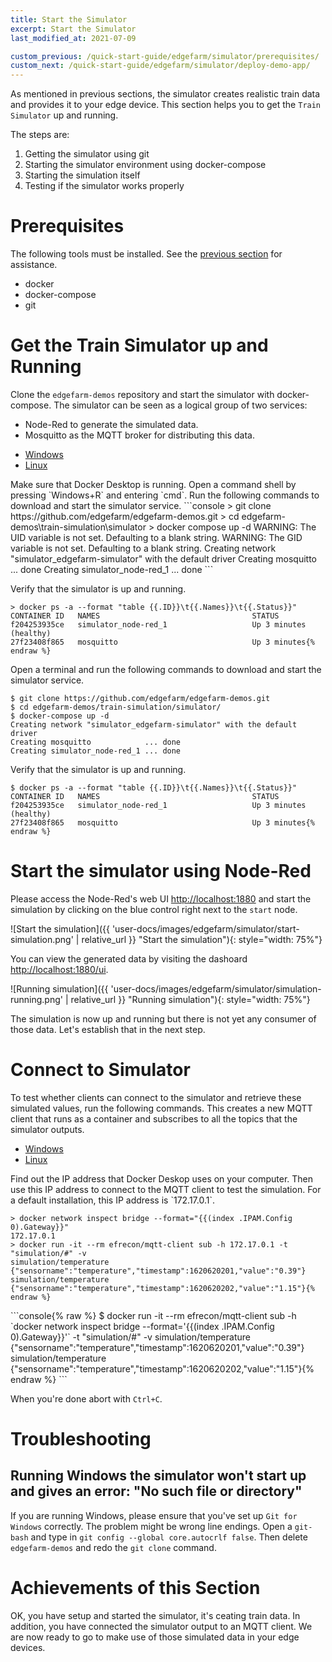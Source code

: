 ```yaml
---
title: Start the Simulator
excerpt: Start the Simulator
last_modified_at: 2021-07-09

custom_previous: /quick-start-guide/edgefarm/simulator/prerequisites/
custom_next: /quick-start-guide/edgefarm/simulator/deploy-demo-app/
---
```


As mentioned in previous sections, the simulator creates realistic train data and provides it to your edge device. This section helps you to get the `Train Simulator` up and running.


The steps are:
1. Getting the simulator using git
2. Starting the simulator environment using docker-compose
3. Starting the simulation itself
4. Testing if the simulator works properly

# Prerequisites

The following tools must be installed. See the [previous section](/quick-start-guide/edgefarm/simulator/prerequisites/) for assistance.

* docker
* docker-compose
* git


# Get the Train Simulator up and Running

Clone the `edgefarm-demos` repository and start the simulator with docker-compose. The simulator can be seen as a logical group of two services:
* Node-Red to generate the simulated data.
* Mosquitto as the MQTT broker for distributing this data.

<ul class="nav nav-tabs">
  <li class="nav-item"><a class="nav-link active" data-toggle="tab" href="#WindowsId1" role="tab" >Windows</a></li>
  <li class="nav-item"><a class="nav-link" data-toggle="tab" href="#LinuxId1" role="tab">Linux</a></li>
</ul>
<div class="tab-content">
<div class="tab-pane fade in active" id="WindowsId1" role="tabpanel" markdown="1">
Make sure that Docker Desktop is running.
Open a command shell by pressing `Windows+R` and entering `cmd`.
Run the following commands to download and start the simulator service.
```console
> git clone https://github.com/edgefarm/edgefarm-demos.git
> cd edgefarm-demos\train-simulation\simulator
> docker compose up -d
 WARNING: The UID variable is not set. Defaulting to a blank string.
 WARNING: The GID variable is not set. Defaulting to a blank string.
 Creating network "simulator_edgefarm-simulator" with the default driver
 Creating mosquitto            ... done
 Creating simulator_node-red_1 ... done
```

Verify that the simulator is up and running.

```console{% raw %}
> docker ps -a --format "table {{.ID}}\t{{.Names}}\t{{.Status}}"
CONTAINER ID   NAMES                                  STATUS
f204253935ce   simulator_node-red_1                   Up 3 minutes (healthy)
27f23408f865   mosquitto                              Up 3 minutes{% endraw %}
```
</div>
<div class="tab-pane fade in" id="LinuxId1" role="tabpanel" markdown="1">
Open a terminal and run the following commands to download and start the simulator service.

```console
$ git clone https://github.com/edgefarm/edgefarm-demos.git
$ cd edgefarm-demos/train-simulation/simulator/
$ docker-compose up -d
Creating network "simulator_edgefarm-simulator" with the default driver
Creating mosquitto            ... done
Creating simulator_node-red_1 ... done
```

Verify that the simulator is up and running.

```console{% raw %}
$ docker ps -a --format "table {{.ID}}\t{{.Names}}\t{{.Status}}"
CONTAINER ID   NAMES                                  STATUS
f204253935ce   simulator_node-red_1                   Up 3 minutes (healthy)
27f23408f865   mosquitto                              Up 3 minutes{% endraw %}
```
</div>
</div> <!-- tab-content -->

# Start the simulator using Node-Red
Please access the Node-Red's web UI [http://localhost:1880](http://localhost:1880) and start the simulation by clicking on the blue control right next to the `start` node.

![Start the simulation]({{ 'user-docs/images/edgefarm/simulator/start-simulation.png' | relative_url }} "Start the simulation"){: style="width: 75%"}

You can view the generated data by visiting the dashoard [http://localhost:1880/ui](http://localhost:1880/ui).

![Running simulation]({{ 'user-docs/images/edgefarm/simulator/simulation-running.png' | relative_url }} "Running simulation"){: style="width: 75%"}

The simulation is now up and running but there is not yet any consumer of those data. Let's establish that in the next step.

# Connect to Simulator

To test whether clients can connect to the simulator and retrieve these simulated values, run the following commands. This creates a new MQTT client that runs as a container and subscribes to all the topics that the simulator outputs.

<ul class="nav nav-tabs">
  <li class="nav-item"><a class="nav-link active" data-toggle="tab" href="#WindowsId2" role="tab" >Windows</a></li>
  <li class="nav-item"><a class="nav-link" data-toggle="tab" href="#LinuxId2" role="tab">Linux</a></li>
</ul>
<div class="tab-content">
<div class="tab-pane fade in active" id="WindowsId2" role="tabpanel" markdown="1">
Find out the IP address that Docker Deskop uses on your computer. Then use this IP address to connect to the MQTT client to test the simulation. For a default installation, this IP address is `172.17.0.1`.

```console{% raw %}
> docker network inspect bridge --format="{{(index .IPAM.Config 0).Gateway}}"
172.17.0.1
> docker run -it --rm efrecon/mqtt-client sub -h 172.17.0.1 -t "simulation/#" -v
simulation/temperature {"sensorname":"temperature","timestamp":1620620201,"value":"0.39"}
simulation/temperature {"sensorname":"temperature","timestamp":1620620202,"value":"1.15"}{% endraw %}
```
</div>
<div class="tab-pane fade in" id="LinuxId2" role="tabpanel" markdown="1">
```console{% raw %}
$ docker run -it --rm efrecon/mqtt-client sub -h `docker network inspect bridge --format='{{(index .IPAM.Config 0).Gateway}}'` -t "simulation/#" -v
simulation/temperature {"sensorname":"temperature","timestamp":1620620201,"value":"0.39"}
simulation/temperature {"sensorname":"temperature","timestamp":1620620202,"value":"1.15"}{% endraw %}
```
</div>
</div> <!-- tab-content -->

When you're done abort with `Ctrl+C`.

# Troubleshooting

## Running Windows the simulator won't start up and gives an error: "No such file or directory"

If you are running Windows, please ensure that you've set up `Git for Windows` correctly. The problem might be wrong line endings.
Open a `git-bash` and type in `git config --global core.autocrlf false`. Then delete `edgefarm-demos` and redo the `git clone` command.


# Achievements of this Section
OK, you have setup and started the simulator, it's ceating train data. In addition, you have connected the simulator output to an MQTT client. We are now ready to go to make use of those simulated data in your edge devices.
